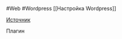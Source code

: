 #Web #Wordpress 
[[Настройка Wordpress]]

[Источник](https://www.youtube.com/watch?v=5Ji-R_IIc34&t=66s)

Плагин  